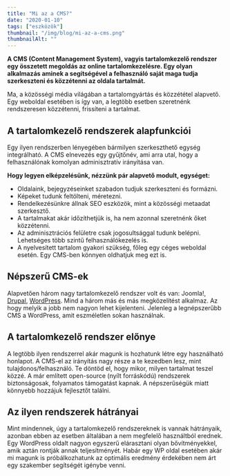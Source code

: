 ```yaml
---
title: "Mi az a CMS?"
date: "2020-01-10"
tags: ["eszközök"]
thumbnail: "/img/blog/mi-az-a-cms.png"
thumbnailAlt: ""
---
```


**A CMS (Content Management System), vagyis tartalomkezelő rendszer egy összetett megoldás az online tartalomkezelésre. Egy olyan alkalmazás aminek a segítségével a felhasználó saját maga tudja szerkeszteni és közzétenni az oldala tartalmát.**

Ma, a közösségi média világában a tartalomgyártás és közzététel alapvető. Egy weboldal esetében is így van, a legtöbb esetben szeretnénk rendszeresen közzétenni, frissíteni a tartalmat.

## A tartalomkezelő rendszerek alapfunkciói

Egy ilyen rendszerben lényegében bármilyen szerkeszthető egység integrálható. A CMS elnevezés egy gyűjtőnév, ami arra utal, hogy a felhasználónak komolyan adminisztratív irányítása van.

**Hogy legyen elképzelésünk, nézzünk pár alapvető modult, egységet:**

- Oldalaink, bejegyzéseinket szabadon tudjuk szerkeszteni és formázni.
- Képeket tudunk feltölteni, méretezni.
- Rendelkezésünkre állnak SEO eszközök, mint a közösségi metaadat szerkesztő.
- A tartalmakat akár időzíthetjük is, ha nem azonnal szeretnénk őket közzétenni.
- Az adminisztrációs felületre csak jogosultsággal tudunk belépni. Lehetséges több szintű felhasználókezelés is.
- A nyelvesített tartalom gyakori szükség, főleg egy céges weboldal esetén. Egy CMS-ben könnyen oldhatjuk meg ezt is.

## Népszerű CMS-ek

Alapvetően három nagy tartalomkezelő rendszer volt és van: Joomla!, [Drupal](https://www.drupal.hu/), [WordPress](https://hu.wordpress.org/). Mind a három más és más megközelítést alkalmaz. Az hogy melyik a jobb nem nagyon lehet kijelenteni. Jelenleg a legnépszerűbb CMS a WordPress, amit eszméletlen sokan használnak.

## A tartalomkezelő rendszer előnye

A legtöbb ilyen rendszerrel akár magunk is hozhatunk létre egy használható honlapot. A CMS-el az irányítás nagy része a te kezedben lesz, mint tulajdonos/felhasználó. Te döntöd el, hogy mikor, milyen tartalmat teszel közzé. A már említett open-source (nyílt forráskódú) rendszerek biztonságosak, folyamatos támogatást kapnak. A népszerűségük miatt könnyebb hozzájuk fejlesztőt találni.

## Az ilyen rendszerek hátrányai

Mint mindennek, úgy a tartalomkezelő rendszereknek is vannak hátrányaik, azonban ebben az esetben általában a nem megfelelő használtból erednek. Egy WordPress oldalt nagyon egyszerű elárasztani olyan bővítményekkel, amik aztán rontják annak teljesítményét. Habár egy WP oldal esetében akár mi magunk is próbálkozhatunk az optimális eredmény érdekében nem árt egy szakember segítségét igénybe venni.
